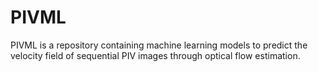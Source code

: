 # PIVML
PIVML is a repository containing machine learning models to predict the velocity field of sequential PIV images through optical flow estimation.
